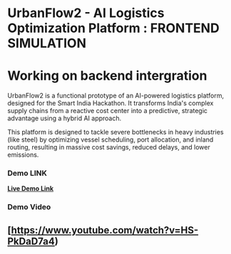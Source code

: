 #  UrbanFlow2 - AI Logistics Optimization Platform : FRONTEND SIMULATION 

#  Working on backend intergration

UrbanFlow2 is a functional prototype of an AI-powered logistics platform, designed for the Smart India Hackathon. It transforms India's complex supply chains from a reactive cost center into a predictive, strategic advantage using a hybrid AI approach.

This platform is designed to tackle severe bottlenecks in heavy industries (like steel) by optimizing vessel scheduling, port allocation, and inland routing, resulting in massive cost savings, reduced delays, and lower emissions.

###  Demo LINK 

**[Live Demo Link](https://urbanflow2supplychains.onrender.com/)** 

###  Demo Video

**[https://www.youtube.com/watch?v=HS-PkDaD7a4)**
---

#
